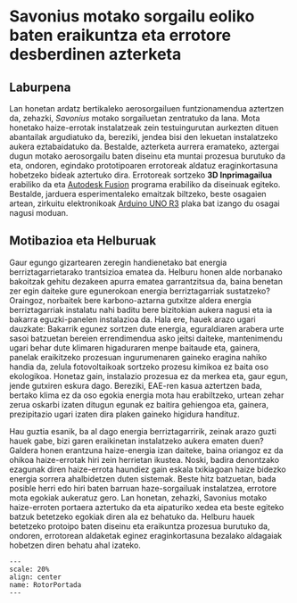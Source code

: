# Savonius motako sorgailu eoliko baten eraikuntza eta errotore desberdinen azterketa

## Laburpena

Lan honetan ardatz bertikaleko aerosorgailuen funtzionamendua aztertzen da, zehazki, *Savonius* motako sorgailuetan zentratuko da lana. Mota honetako haize-errotak instalatzeak zein testuingurutan aurkezten dituen abantailak argudiatuko da, bereziki, jendea bisi den lekuetan instalatzeko aukera eztabaidatuko da. Bestalde, azterketa aurrera eramateko, aztergai dugun motako aerosorgailu baten diseinu eta muntai prozesua burutuko da eta, ondoren, egindako prototipoaren errotoreak aldatuz eraginkortasuna hobetzeko bideak aztertuko dira. Errotoreak sortzeko **3D Inprimagailua** erabiliko da eta [Autodesk Fusion](https://www.autodesk.es/products/fusion-360/overview?term=1-YEAR&tab=subscription) programa erabiliko da diseinuak egiteko. Bestalde, jarduera esperimentaleko emaitzak biltzeko, beste osagaien artean, zirkuitu elektronikoak [Arduino UNO R3](https://docs.arduino.cc/hardware/uno-rev3/) plaka bat izango du osagai nagusi moduan.

## Motibazioa eta Helburuak

Gaur egungo gizartearen zeregin handienetako bat energia berriztagarrietarako trantsizioa ematea da. Helburu honen alde norbanako bakoitzak gehitu dezakeen apurra  ematea garrantzitsua da, baina benetan zer egin daiteke gure egunerokoan energia berriztagarriak sustatzeko? Oraingoz, norbaitek bere karbono-aztarna gutxitze aldera energia berriztagarriak instalatu nahi baditu bere bizitokian aukera nagusi eta ia bakarra eguzki-panelen instalazioa da. Hala ere, hauek arazo ugari dauzkate: Bakarrik egunez sortzen dute energia, eguraldiaren arabera urte sasoi batzuetan bereien errendimendua asko jeitsi daiteke, mantenimendu ugari behar dute klimaren higaduraren menpe baitaude eta, gainera, panelak eraikitzeko prozesuan ingurumenaren gaineko eragina nahiko handia da, zelula fotovoltaikoak sortzeko prozesu kimikoa ez baita oso ekologikoa. Honetaz gain, instalazio prozesua ez da merkea eta, gaur egun, jende gutxiren eskura dago. Bereziki, EAE-ren kasua aztertzen bada, bertako klima ez da oso egokia energia mota hau erabiltzeko, urtean zehar zerua oskarbi izaten ditugun egunak ez baitira gehiengoa eta, gainera, prezipitazio ugari izaten dira plaken gaineko higidura handituz.

Hau guztia esanik, ba al dago energia berriztagarririk, zeinak arazo guzti hauek gabe, bizi garen eraikinetan instalatzeko aukera ematen duen? Galdera honen erantzuna haize-energia izan daiteke, baina oriangoz ez da ohikoa haize-errotak hiri zein herrietan ikustea. Noski, badira denontzako ezagunak diren haize-errota haundiez gain eskala txikiagoan haize bidezko energia sorrera ahalbidetzen duten sistemak. Beste hitz batzuetan, bada posible herri edo hiri baten barruan haze-sorgailuak instalatzea, errotore mota egokiak aukeratuz gero. Lan honetan, zehazki, Savonius motako haize-erroten portaera aztertuko da eta aipaturiko xedea eta beste egiteko batzuk betetzeko egokiak diren ala ez behatuko da. Helburu hauek betetzeko protoipo baten diseinu eta eraikuntza prozesua burutuko da, ondoren, errotorean aldaketak eginez eraginkortasuna bezalako aldagaiak hobetzen diren behatu ahal izateko.

```{figure} ./Irudiak/RotorPortada.jpg
---
scale: 20%
align: center
name: RotorPortada
---
```


